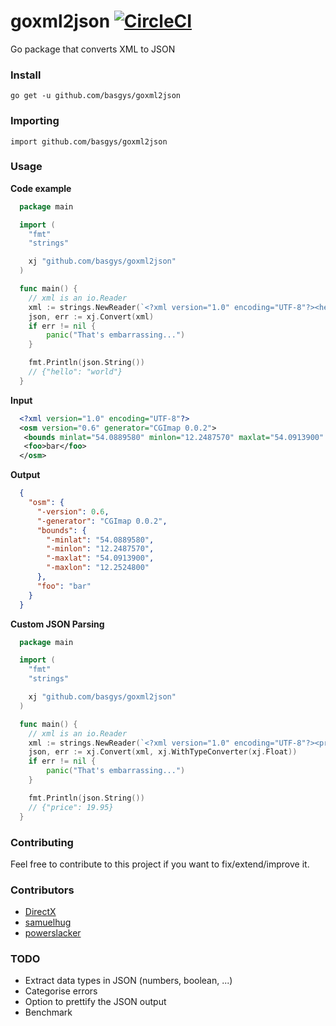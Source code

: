 # goxml2json [![CircleCI](https://circleci.com/gh/basgys/goxml2json.svg?style=svg)](https://circleci.com/gh/basgys/goxml2json)

Go package that converts XML to JSON

### Install

    go get -u github.com/basgys/goxml2json

### Importing

    import github.com/basgys/goxml2json

### Usage

**Code example**

```go
  package main

  import (
  	"fmt"
  	"strings"

  	xj "github.com/basgys/goxml2json"
  )

  func main() {
  	// xml is an io.Reader
  	xml := strings.NewReader(`<?xml version="1.0" encoding="UTF-8"?><hello>world</hello>`)
  	json, err := xj.Convert(xml)
  	if err != nil {
  		panic("That's embarrassing...")
  	}

  	fmt.Println(json.String())
  	// {"hello": "world"}
  }

```

**Input**

```xml
  <?xml version="1.0" encoding="UTF-8"?>
  <osm version="0.6" generator="CGImap 0.0.2">
   <bounds minlat="54.0889580" minlon="12.2487570" maxlat="54.0913900" maxlon="12.2524800"/>
   <foo>bar</foo>
  </osm>
```

**Output**

```json
  {
    "osm": {
      "-version": 0.6,
      "-generator": "CGImap 0.0.2",
      "bounds": {
        "-minlat": "54.0889580",
        "-minlon": "12.2487570",
        "-maxlat": "54.0913900",
        "-maxlon": "12.2524800"
      },
      "foo": "bar"
    }
  }
```

**Custom JSON Parsing**

```go
  package main

  import (
  	"fmt"
  	"strings"

  	xj "github.com/basgys/goxml2json"
  )

  func main() {
  	// xml is an io.Reader
    xml := strings.NewReader(`<?xml version="1.0" encoding="UTF-8"?><price>19.95</price>`)
  	json, err := xj.Convert(xml, xj.WithTypeConverter(xj.Float))
  	if err != nil {
  		panic("That's embarrassing...")
  	}

  	fmt.Println(json.String())
  	// {"price": 19.95}
  }
```

### Contributing
Feel free to contribute to this project if you want to fix/extend/improve it.

### Contributors

  - [DirectX](https://github.com/directx)
  - [samuelhug](https://github.com/samuelhug)
  - [powerslacker](https://github.com/powerslacker)

### TODO

   * Extract data types in JSON (numbers, boolean, ...)
   * Categorise errors
   * Option to prettify the JSON output
   * Benchmark
